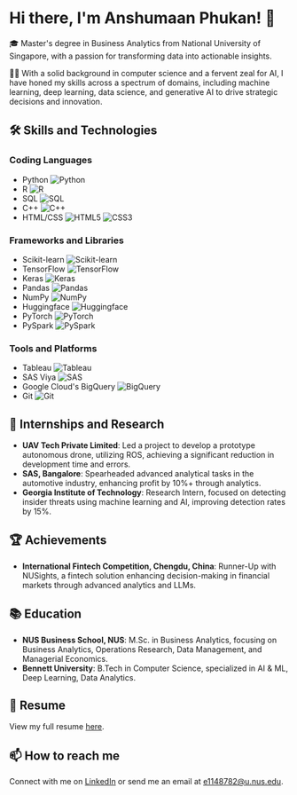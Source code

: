 # Hi there, I'm Anshumaan Phukan! 👋

🎓 Master's degree in Business Analytics from National University of Singapore, with a passion for transforming data into actionable insights.

👨‍💻 With a solid background in computer science and a fervent zeal for AI, I have honed my skills across a spectrum of domains, including machine learning, deep learning, data science, and generative AI to drive strategic decisions and innovation.

## 🛠 Skills and Technologies

### Coding Languages

- Python ![Python](https://img.shields.io/badge/-Python-3776AB?style=flat-square&logo=python&logoColor=white)
- R ![R](https://img.shields.io/badge/-R-276DC3?style=flat-square&logo=r&logoColor=white)
- SQL ![SQL](https://img.shields.io/badge/-SQL-4479A1?style=flat-square&logo=mysql&logoColor=white)
- C++ ![C++](https://img.shields.io/badge/-C++-00599C?style=flat-square&logo=cplusplus&logoColor=white)
- HTML/CSS ![HTML5](https://img.shields.io/badge/-HTML5-E34F26?style=flat-square&logo=html5&logoColor=white) ![CSS3](https://img.shields.io/badge/-CSS3-1572B6?style=flat-square&logo=css3&logoColor=white)

### Frameworks and Libraries

- Scikit-learn ![Scikit-learn](https://img.shields.io/badge/-Scikit_learn-F7931E?style=flat-square&logo=scikit-learn&logoColor=white)
- TensorFlow ![TensorFlow](https://img.shields.io/badge/-TensorFlow-FF6F00?style=flat-square&logo=tensorflow&logoColor=white)
- Keras ![Keras](https://img.shields.io/badge/-Keras-D00000?style=flat-square&logo=keras&logoColor=white)
- Pandas ![Pandas](https://img.shields.io/badge/-Pandas-150458?style=flat-square&logo=pandas&logoColor=white)
- NumPy ![NumPy](https://img.shields.io/badge/-NumPy-013243?style=flat-square&logo=numpy&logoColor=white)
- Huggingface ![Huggingface](https://img.shields.io/badge/-Huggingface-yellow?style=flat-square&logo=huggingface&logoColor=white)
- PyTorch ![PyTorch](https://img.shields.io/badge/-PyTorch-EE4C2C?style=flat-square&logo=pytorch&logoColor=white)
- PySpark ![PySpark](https://img.shields.io/badge/-PySpark-E25A1C?style=flat-square&logo=apache-spark&logoColor=white)


### Tools and Platforms

- Tableau ![Tableau](https://img.shields.io/badge/-Tableau-E97627?style=flat-square&logo=tableau&logoColor=white)
- SAS Viya ![SAS](https://img.shields.io/badge/-SAS-1E4F8C?style=flat-square&logo=sas&logoColor=white)
- Google Cloud's BigQuery ![BigQuery](https://img.shields.io/badge/-BigQuery-4285F4?style=flat-square&logo=google-cloud&logoColor=white)
- Git ![Git](https://img.shields.io/badge/-Git-F05032?style=flat-square&logo=git&logoColor=white)

## 💼 Internships and Research

- **UAV Tech Private Limited**: Led a project to develop a prototype autonomous drone, utilizing ROS, achieving a significant reduction in development time and errors.
- **SAS, Bangalore**: Spearheaded advanced analytical tasks in the automotive industry, enhancing profit by 10%+ through analytics.
- **Georgia Institute of Technology**: Research Intern, focused on detecting insider threats using machine learning and AI, improving detection rates by 15%.

## 🏆 Achievements

- **International Fintech Competition, Chengdu, China**: Runner-Up with NUSights, a fintech solution enhancing decision-making in financial markets through advanced analytics and LLMs.

## 📚 Education

- **NUS Business School, NUS**: M.Sc. in Business Analytics, focusing on Business Analytics, Operations Research, Data Management, and Managerial Economics.
- **Bennett University**: B.Tech in Computer Science, specialized in AI & ML, Deep Learning, Data Analytics.



## 📄 Resume

View my full resume [here](https://drive.google.com/drive/u/1/my-driv).

## 📫 How to reach me

Connect with me on [LinkedIn](https://www.linkedin.com/in/anshumaan-phukan-133ba1190/) or send me an email at [e1148782@u.nus.edu](mailto:e1148782@u.nus.edu).

